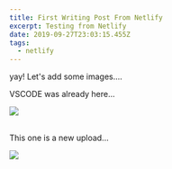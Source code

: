 ```yaml
---
title: First Writing Post From Netlify
excerpt: Testing from Netlify
date: 2019-09-27T23:03:15.455Z
tags:
  - netlify
---
```

yay! Let's add some images....

VSCODE was already here...

![](/uploads/cover.jpg)

\
This one is a new upload...

![](/uploads/1200px-vue.js_logo_2.svg.png)
